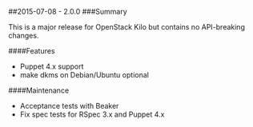 ##2015-07-08 - 2.0.0
###Summary

This is a major release for OpenStack Kilo but contains no API-breaking
changes.


####Features
- Puppet 4.x support
- make dkms on Debian/Ubuntu optional

####Maintenance
- Acceptance tests with Beaker
- Fix spec tests for RSpec 3.x and Puppet 4.x
